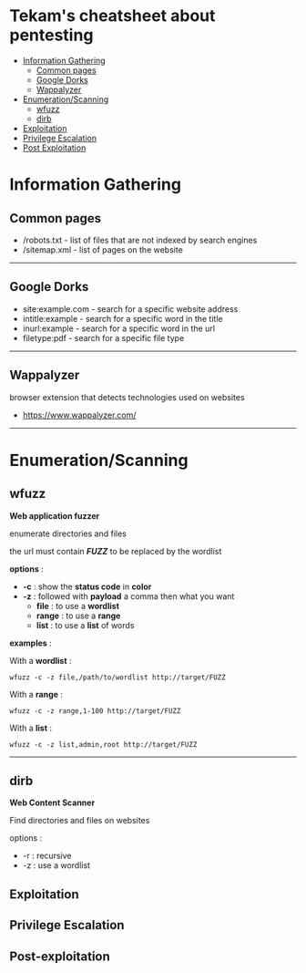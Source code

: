 # Tekam's cheatsheet about pentesting

<!-- table of content -->

<!-- toc -->

* [Information Gathering](#information-gathering)
  - [Common pages](#common-pages)
  - [Google Dorks](#google-dorks)
  - [Wappalyzer](#wappalyzer)
* [Enumeration/Scanning](#enumerationscanning)
  - [wfuzz](#wfuzz)
  - [dirb](#dirb)
* [Exploitation](#exploitation)
* [Privilege Escalation](#privilege-escalation)
* [Post Exploitation](#post-exploitation)


<!-- tocstop -->

<!-- table of content stop -->

# Information Gathering



## Common pages

- /robots.txt - list of files that are not indexed by search engines
- /sitemap.xml - list of pages on the website

---

## Google Dorks


- site:example.com - search for a specific website address
- intitle:example - search for a specific word in the title
- inurl:example - search for a specific word in the url
- filetype:pdf - search for a specific file type

---

## Wappalyzer
browser extension that detects technologies used on websites

- https://www.wappalyzer.com/

---

# Enumeration/Scanning


## wfuzz
**Web application fuzzer**

enumerate directories and files

 the url must contain **_FUZZ_** to be replaced by the wordlist


**options** :
- **-c** : show the **status code** in **color**
- **-z** : followed with **payload** a comma then what you want
  - **file** : to use a **wordlist**
  - **range** : to use a **range**
  - **list** : to use a **list** of words

**examples** :

With a **wordlist** :
```
wfuzz -c -z file,/path/to/wordlist http://target/FUZZ
```

With a **range** :
```
wfuzz -c -z range,1-100 http://target/FUZZ
```

With a **list** :
```
wfuzz -c -z list,admin,root http://target/FUZZ
```

---

## dirb
**Web Content Scanner**

Find directories and files on websites

options :
- -r : recursive
- -z : use a wordlist



## Exploitation

## Privilege Escalation

## Post-exploitation
